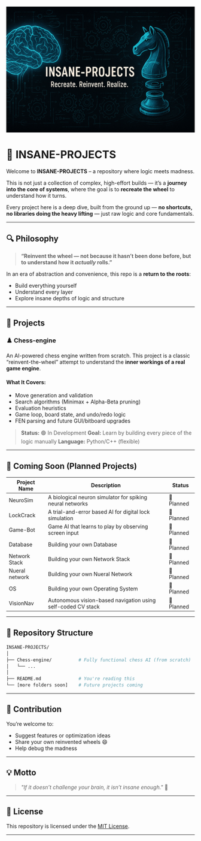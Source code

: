 ![INSANE-PROJECTS Banner](./Insane-Projects.png)

# 🧠 INSANE-PROJECTS

Welcome to **INSANE-PROJECTS** – a repository where logic meets madness.

This is not just a collection of complex, high-effort builds — it’s a **journey into the core of systems**, where the goal is to **recreate the wheel** to understand how it turns.

Every project here is a deep dive, built from the ground up — **no shortcuts, no libraries doing the heavy lifting** — just raw logic and core fundamentals.

---

## 🔍 Philosophy

> **“Reinvent the wheel — not because it hasn’t been done before, but to understand how it *actually* rolls.”**

In an era of abstraction and convenience, this repo is a **return to the roots**:

* Build everything yourself
* Understand every layer
* Explore insane depths of logic and structure

---

## 🚀 Projects

### ♟️ Chess-engine

An AI-powered chess engine written from scratch.
This project is a classic “reinvent-the-wheel” attempt to understand the **inner workings of a real game engine**.

#### What It Covers:

* Move generation and validation
* Search algorithms (Minimax + Alpha-Beta pruning)
* Evaluation heuristics
* Game loop, board state, and undo/redo logic
* FEN parsing and future GUI/bitboard upgrades

> **Status:** 🟢 In Development
> **Goal:** Learn by building every piece of the logic manually
> **Language:** Python/C++ (flexible)

---

## 🧪 Coming Soon (Planned Projects)

| Project Name   | Description                                                  | Status     |
| -------------- | ------------------------------------------------------------ | ---------- |
|  NeuroSim    | A biological neuron simulator for spiking neural networks    | 🚧 Planned |
|  LockCrack   | A trial-and-error based AI for digital lock simulation       | 🚧 Planned |
|  Game-Bot    | Game AI that learns to play by observing screen input        | 🚧 Planned |
|  Database    | Building your own Database                                   | 🚧 Planned |
| Network Stack| Building your own Network Stack                              | 🚧 Planned |
|Nueral network| Building your own Nueral Network                             | 🚧 Planned |
|      OS      | Building your own Operating System                           | 🚧 Planned |
|  VisionNav   | Autonomous vision-based navigation using self-coded CV stack | 🚧 Planned |

---

## 📂 Repository Structure

```bash
INSANE-PROJECTS/
│
├── Chess-engine/          # Fully functional chess AI (from scratch)
│   └── ...
│
├── README.md              # You're reading this
└── [more folders soon]    # Future projects coming
```

---

## 🤝 Contribution

You’re welcome to:

* Suggest features or optimization ideas
* Share your own reinvented wheels 😄
* Help debug the madness

---

## 💡 Motto

> *"If it doesn’t challenge your brain, it isn’t insane enough."* 🧬

---

## 📜 License

This repository is licensed under the [MIT License](LICENSE).

---
